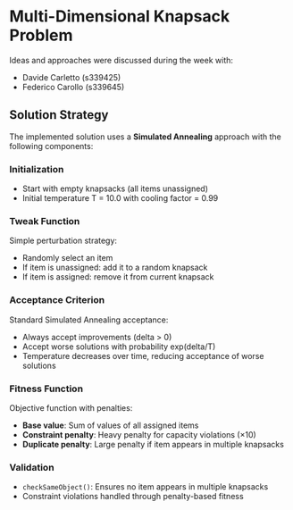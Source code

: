 # Multi-Dimensional Knapsack Problem

Ideas and approaches were discussed during the week with:
- Davide Carletto (s339425)
- Federico Carollo (s339645)

## Solution Strategy
The implemented solution uses a **Simulated Annealing** approach with the following components:

### Initialization
- Start with empty knapsacks (all items unassigned)
- Initial temperature T = 10.0 with cooling factor = 0.99

### Tweak Function
Simple perturbation strategy:
- Randomly select an item
- If item is unassigned: add it to a random knapsack
- If item is assigned: remove it from current knapsack

### Acceptance Criterion
Standard Simulated Annealing acceptance:
- Always accept improvements (delta > 0)
- Accept worse solutions with probability exp(delta/T)
- Temperature decreases over time, reducing acceptance of worse solutions

### Fitness Function
Objective function with penalties:
- **Base value**: Sum of values of all assigned items
- **Constraint penalty**: Heavy penalty for capacity violations (×10)
- **Duplicate penalty**: Large penalty if item appears in multiple knapsacks

### Validation
- `checkSameObject()`: Ensures no item appears in multiple knapsacks
- Constraint violations handled through penalty-based fitness

